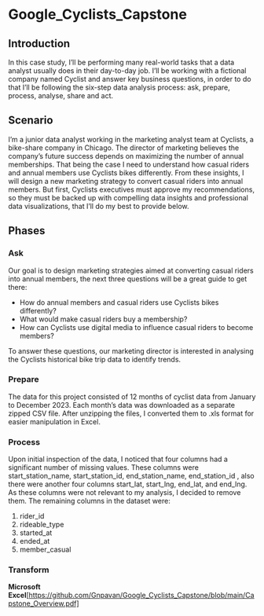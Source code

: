 # **Google_Cyclists_Capstone**

## **Introduction**

In this case study, I’ll be performing many real-world tasks that a data analyst usually does in their day-to-day job. I’ll be working with a fictional company named Cyclist and answer key business questions, in order to do that I’ll be following the six-step data analysis process: ask, prepare, process, analyse, share and act.

## **Scenario**

I’m a junior data analyst working in the marketing analyst team at Cyclists, a bike-share company in Chicago. The director of marketing believes the company’s future success depends on maximizing the number of annual memberships. That being the case I need to understand how casual riders and annual members use Cyclists bikes differently. From these insights, I will design a new marketing strategy to convert casual riders into annual members. But first, Cyclists executives must approve my recommendations, so they must be backed up with compelling data insights and professional data visualizations, that I’ll do my best to provide below.

## **Phases**

### **Ask**

Our goal is to design marketing strategies aimed at converting casual riders into annual members, the next three questions will be a great guide to get there:

- How do annual members and casual riders use Cyclists bikes differently?
-	What would make casual riders buy a membership?
-	How can Cyclists use digital media to influence casual riders to become members?
  
To answer these questions, our marketing director is interested in analysing the Cyclists historical bike trip data to identify trends.

### **Prepare**

The data for this project consisted of 12 months of cyclist data from January to December 2023. Each month’s data was downloaded as a separate zipped CSV file. After unzipping the files, I converted them to .xls format for easier manipulation in Excel.

### **Process**

Upon initial inspection of the data, I noticed that four columns had a significant number of missing values. 
These columns were start_station_name, start_station_id, end_station_name, end_station_id , also there were another four columns start_lat, start_lng, end_lat, and end_lng. As these columns were not relevant to my analysis, I decided to remove them. The remaining columns in the dataset were:

1.	rider_id
2.	rideable_type
3.	started_at
4.	ended_at
5.	member_casual

### **Transform**

**Microsoft Excel**[https://github.com/Gnpavan/Google_Cyclists_Capstone/blob/main/Capstone_Overview.pdf]


